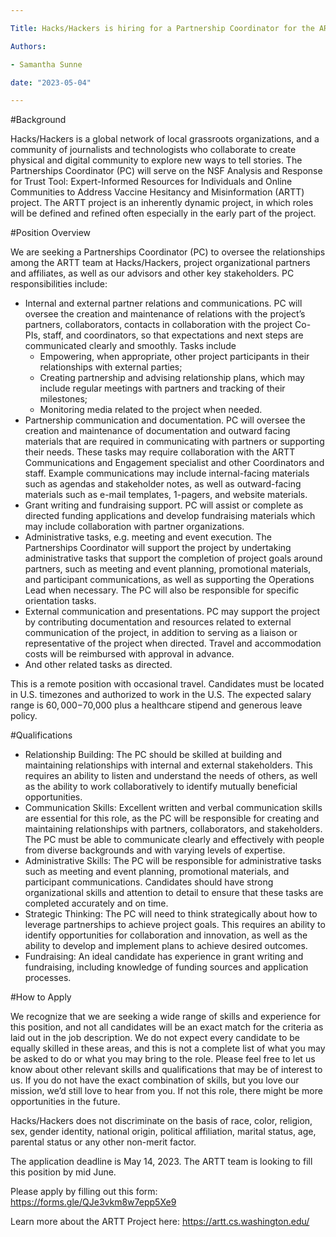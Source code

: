 ```yaml
---

Title: Hacks/Hackers is hiring for a Partnership Coordinator for the ARTT Project

Authors: 

- Samantha Sunne

date: "2023-05-04" 

---
```


#Background

Hacks/Hackers is a global network of local grassroots organizations, and a community of journalists and technologists who collaborate to create physical and digital community to explore new ways to tell stories. The Partnerships Coordinator (PC) will serve on the NSF Analysis and Response for Trust Tool: Expert-Informed Resources for Individuals and Online Communities to Address Vaccine Hesitancy and Misinformation (ARTT) project. The ARTT project is an inherently dynamic project, in which roles will be defined and refined often especially in the early part of the project. 

#Position Overview

We are seeking a Partnerships Coordinator (PC) to oversee the relationships among the ARTT team at Hacks/Hackers, project organizational partners and affiliates, as well as our advisors and other key stakeholders. PC responsibilities include:



* Internal and external partner relations and communications. PC will oversee the creation and maintenance of relations with the project’s partners, collaborators, contacts in collaboration with the project Co-PIs, staff, and coordinators, so that expectations and next steps are communicated clearly and smoothly. Tasks include
    * Empowering, when appropriate, other project participants in their relationships with external parties;
    * Creating partnership and advising relationship plans, which may include regular meetings with partners and tracking of their milestones;
    * Monitoring media related to the project when needed.
* Partnership communication and documentation. PC will oversee the creation and maintenance of documentation and outward facing materials that are required in  communicating with partners or supporting their needs. These tasks may require collaboration with the ARTT Communications and Engagement specialist and other Coordinators and staff. Example communications may include internal-facing materials such as agendas and stakeholder notes, as well as outward-facing materials such as e-mail templates, 1-pagers, and website materials.
* Grant writing and fundraising support. PC will assist or complete as directed funding applications and develop fundraising materials which may include collaboration with partner organizations.
* Administrative tasks, e.g. meeting and event execution.  The Partnerships Coordinator will support the project by undertaking administrative tasks that support the completion of project goals around partners, such as meeting and event planning, promotional materials, and participant communications, as well as supporting the Operations Lead when necessary. The PC will also be responsible for specific orientation tasks. 
* External communication and presentations. PC may support the project by contributing documentation and resources related to external communication of the project, in addition to serving as a liaison or representative of the project when directed. Travel and accommodation costs will be reimbursed with approval in advance.
* And other related tasks as directed.

This is a remote position with occasional travel. Candidates must be located in U.S. timezones and authorized to work in the U.S. The expected salary range is $60,000-$70,000 plus a healthcare stipend and generous leave policy. 

#Qualifications



* Relationship Building: The PC should be skilled at building and maintaining relationships with internal and external stakeholders. This requires an ability to listen and understand the needs of others, as well as the ability to work collaboratively to identify mutually beneficial opportunities.
* Communication Skills: Excellent written and verbal communication skills are essential for this role, as the PC will be responsible for creating and maintaining relationships with partners, collaborators, and stakeholders. The PC must be able to communicate clearly and effectively with people from diverse backgrounds and with varying levels of expertise.
* Administrative Skills: The PC will be responsible for administrative tasks such as meeting and event planning, promotional materials, and participant communications. Candidates should have strong organizational skills and attention to detail to ensure that these tasks are completed accurately and on time.
* Strategic Thinking: The PC will need to think strategically about how to leverage partnerships to achieve project goals. This requires an ability to identify opportunities for collaboration and innovation, as well as the ability to develop and implement plans to achieve desired outcomes.
* Fundraising: An ideal candidate has experience in grant writing and fundraising, including knowledge of funding sources and application processes.

#How to Apply

We recognize that we are seeking a wide range of skills and experience for this position, and not all candidates will be an exact match for the criteria as laid out in the job description. We do not expect every candidate to be equally skilled in these areas, and this is not a complete list of what you may be asked to do or what you may bring to the role. Please feel free to let us know about other relevant skills and qualifications that may be of interest to us. If you do not have the exact combination of skills, but you love our mission, we’d still love to hear from you. If not this role, there might be more opportunities in the future.

Hacks/Hackers does not discriminate on the basis of race, color, religion, sex, gender identity, national origin, political affiliation, marital status, age, parental status or any other non-merit factor.

The application deadline is May 14, 2023. The ARTT team is looking to fill this position by mid June.

Please apply by filling out this form: https://forms.gle/QJe3vkm8w7epp5Xe9

Learn more about the ARTT Project here: https://artt.cs.washington.edu/
